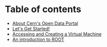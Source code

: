 # Table of contents

* [About Cern's Open Data Portal](README.md)
* [Let's Get Started!](lets-get-started.md)
* [Accessing and Creating a Virtual Machine](untitled.md)
* [An introduction to ROOT](an-introduction-to-root.md)


